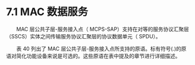 # 7.1 MAC 数据服务

　　MAC 层公共子层-服务接入点（ MCPS-SAP）支持在对等的服务协议汇聚层（SSCS）实体之间传输服务协议汇聚层的协议数据单元（ SPDU）。

　　表 40 列出了 MAC 层公共子层-服务接入点所支持的原语。标有符号(.)的原
语对简化功能设备来说是可选的。这些原语在表中提及的章节进行详细描述。